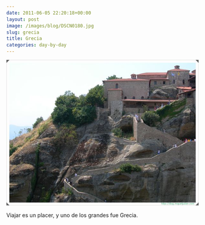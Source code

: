 ```yaml
---
date: 2011-06-05 22:20:18+00:00
layout: post
image: /images/blog/DSCN0180.jpg
slug: grecia
title: Grecia
categories: day-by-day
---
```


[![](/images/blog/DSCN0180.jpg)](/images/blog/DSCN0180.jpg)

Viajar es un placer, y uno de los grandes fue Grecia.

